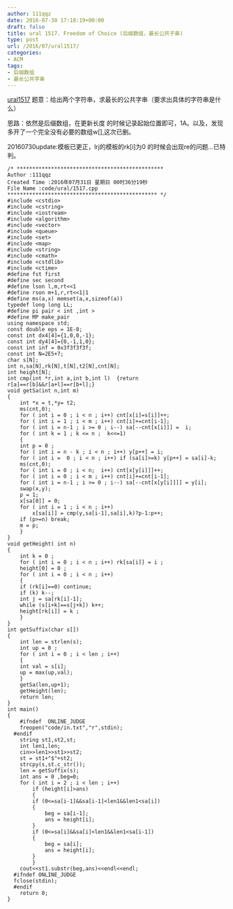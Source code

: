 ```yaml
---
author: 111qqz
date: 2016-07-30 17:18:19+00:00
draft: false
title: ural 1517. Freedom of Choice (后缀数组，最长公共子串)
type: post
url: /2016/07/ural1517/
categories:
- ACM
tags:
- 后缀数组
- 最长公共字串
---
```


[ural1517](http://acm.timus.ru/problem.aspx?space=1&num=1517)
题意：给出两个字符串，求最长的公共字串（要求出具体的字符串是什么）

思路：依然是后缀数组，在更新长度 的时候记录起始位置即可，1A。以及，发现多开了一个完全没有必要的数组w[],这次已删。



20160730update:模板已更正，lrj的模板的rk[i]为0 的时候会出现re的问题...已特判。

    
    /* ***********************************************
    Author :111qqz
    Created Time :2016年07月31日 星期日 00时36分19秒
    File Name :code/ural/1517.cpp
    ************************************************ */
    #include <cstdio>
    #include <cstring>
    #include <iostream>
    #include <algorithm>
    #include <vector>
    #include <queue>
    #include <set>
    #include <map>
    #include <string>
    #include <cmath>
    #include <cstdlib>
    #include <ctime>
    #define fst first
    #define sec second
    #define lson l,m,rt<<1
    #define rson m+1,r,rt<<1|1
    #define ms(a,x) memset(a,x,sizeof(a))
    typedef long long LL;
    #define pi pair < int ,int >
    #define MP make_pair
    using namespace std;
    const double eps = 1E-8;
    const int dx4[4]={1,0,0,-1};
    const int dy4[4]={0,-1,1,0};
    const int inf = 0x3f3f3f3f;
    const int N=2E5+7;
    char s[N];
    int n,sa[N],rk[N],t[N],t2[N],cnt[N];
    int height[N];
    int cmp(int *r,int a,int b,int l)  {return r[a]==r[b]&&r[a+l]==r[b+l];}
    void getSa(int n,int m)
    {
        int *x = t,*y= t2;
        ms(cnt,0);
        for ( int i = 0 ; i < n ; i++) cnt[x[i]=s[i]]++;
        for ( int i = 1 ; i < m ; i++) cnt[i]+=cnt[i-1];
        for ( int i = n-1 ; i >= 0 ; i--) sa[--cnt[x[i]]] =  i;
        for ( int k = 1 ; k <= n ;  k<<=1)
        {
    	int p = 0 ;
    	for ( int i = n - k ; i < n ; i++) y[p++] = i;
    	for ( int i =  0 ; i < n ; i++) if (sa[i]>=k) y[p++] = sa[i]-k;
    	ms(cnt,0);
    	for ( int i = 0 ; i < n;  i++) cnt[x[y[i]]]++;
    	for ( int i = 0 ; i < m ; i++) cnt[i]+=cnt[i-1];
    	for ( int i = n-1 ; i >= 0 ; i--) sa[--cnt[x[y[i]]]] = y[i];
    	swap(x,y);
    	p = 1;
    	x[sa[0]] = 0;
    	for ( int i = 1 ; i < n ; i++)
    	    x[sa[i]] = cmp(y,sa[i-1],sa[i],k)?p-1:p++;
    	if (p>=n) break;
    	m = p;
        }
    }
    void getHeight( int n)
    {
        int k = 0 ;
        for ( int i = 0 ; i < n ; i++) rk[sa[i]] = i ;
        height[0] = 0 ;
        for ( int i = 0 ; i < n ; i++)
        {
    	if (rk[i]==0) continue;
    	if (k) k--;
    	int j = sa[rk[i]-1];
    	while (s[i+k]==s[j+k]) k++;
    	height[rk[i]] = k ;
        }
    }
    int getSuffix(char s[])
    {
        int len = strlen(s);
        int up = 0 ;
        for ( int i = 0 ; i < len ; i++)
        {
    	int val = s[i];
    	up = max(up,val);
        }
        getSa(len,up+1);
        getHeight(len);
        return len;
    }
    int main()
    {
    	#ifndef  ONLINE_JUDGE 
    	freopen("code/in.txt","r",stdin);
      #endif
    	string st1,st2,st;
    	int len1,len;
    	cin>>len1>>st1>>st2;
    	st = st1+"$"+st2;
    	strcpy(s,st.c_str());
    	len = getSuffix(s);
    	int ans = 0 ,beg=0;
    	for ( int i = 2 ; i < len ; i++)
    	    if (height[i]>ans)
    	    {
    		if (0<=sa[i-1]&&sa[i-1]<len1&&len1<sa[i])
    		{
    		    beg = sa[i-1];
    		    ans = height[i];
    		}
    		if (0<=sa[i]&&sa[i]<len1&&len1<sa[i-1])
    		{
    		    beg = sa[i];
    		    ans = height[i];
    		}
    	    }
    	cout<<st1.substr(beg,ans)<<endl<<endl;
      #ifndef ONLINE_JUDGE  
      fclose(stdin);
      #endif
        return 0;
    }
    
